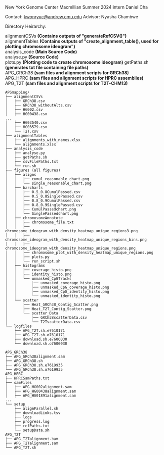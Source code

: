 New York Genome Center Macmillian Summer 2024 intern Daniel Cha

Contact: kwonryuc@andrew.cmu.edu
Advisor: Nyasha Chambwe

Directory Heirarchy:

alignmentCSVs **(Contains outputs of "generateRefCSV()")** <br>
alignmentTables **(Contains outputs of "create_alignment_table(), used for plotting chromosome ideogram")** <br>
analysis_code **(Main Source Code)** <br>
analyse.py **(Source Code)** <br>
plots.py **(Plotting code to create chromosome ideogram)**
getPaths.sh **(generates txt file containing file paths)** <br>
APG_GRCh38 **(sam files and alignment scripts for GRCh38)** <br>
APG_HPRC **(sam files and alignment scripts for HPRC assemblies)** <br>
APG_T2T **(sam files and alignment scripts for T2T-CHM13)** <br>
```
APGmapping/
├── alignmentCSVs 
│   ├── GRCh38.csv
│   ├── GRCh38_withoutAlts.csv
│   ├── HG002.csv
│   ├── HG00438.csv
...
│   ├── HG03540.csv
│   ├── HG03579.csv
│   └── T2T.csv
├── alignmentTables
│   ├── alignments_with_names.xlsx
│   └── alignments.xlsx
├── analysis_code 
│   ├── analyse.py
│   ├── getPaths.sh
│   ├── csvFilePaths.txt
│   └── run.sh 
├── figures (all figures)
│   ├── aligns
│   │   ├── cumul_reasonable_chart.png
│   │   └── single_reasonable_chart.png
│   ├── barcharts
│   │   ├── 0.5_0.8CumulPassed.csv
│   │   ├── 0.5_0.8SinglePassed.csv
│   │   ├── 0.8_0.9CumulPassed.csv
│   │   ├── 0.8_0.9SinglePassed.csv
│   │   ├── CumulPassedchart.png
│   │   └── SinglePassedchart.png
│   ├── chromosomeAnnotote
│   │   ├── chromosome_file.txt
│   │   ├── chromosome_ideogram_with_density_heatmap_unique_regions3.png
│   │   ├── chromosome_ideogram_with_density_heatmap_unique_regions_bins.png
│   │   ├── chromosome_ideogram_with_density_heatmap_unique_regions.png
│   │   ├── chromosome_plot_with_density_heatmap_unique_regions.png
│   │   ├── plots.py
│   │   └── run_script.sh
│   ├── histograms
│   │   ├── coverage_histo.png
│   │   ├── identity_histo.png
│   │   └── unmasked_CpGTracks
│   │       ├── unmasked_coverage_histo.png
│   │       ├── unmasked_CpG_coverage_histo.png
│   │       ├── unmasked_CpG_identity_histo.png
│   │       └── unmasked_identity_histo.png
│   └── scatter
│       ├── Heat_GRCh38_Contig_Scatter.png
│       ├── Heat_T2T_Contig_Scatter.png
│       └── scatter_Data
│           ├── GRCh38scatterData.csv
│           └── T2TscatterData.csv
└── logfiles
    ├── APG_T2T.sh.e7610171
    ├── APG_T2T.sh.o7610171
    ├── download.sh.e7606030
    └── download.sh.o7606030

APG_GRCh38
├── APG_GRCh38alignment.sam
├── APG_GRCh38.sh
├── APG_GRCh38.sh.e7619935
└── APG_GRCh38.sh.o7619935
APG_HPRC
├── HPRCSamPaths.txt
├── samFiles
│   ├── APG_HG002alignment.sam
│   ├── APG_HG00438alignment.sam
│   ├── APG_HG01891alignment.sam
...
└── setup
    ├── alignParallel.sh
    ├── downloadLinks.tsv
    ├── logs
    ├── progress.log
    ├── refPaths.txt
    └── setupData.sh
APG_T2T
├── APG_T2Talignment.bam
├── APG_T2Talignment.sam
└── APG_T2T.sh
```
